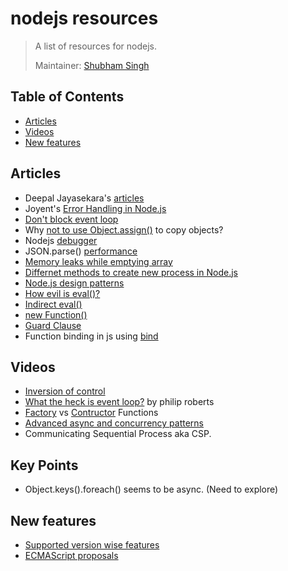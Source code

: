 # nodejs resources
> A list of resources for nodejs.
>
> Maintainer: [Shubham Singh](https://github.com/shbhshs)

## Table of Contents
  - [Articles](##articles)
  - [Videos](##videos)
  - [New features](##new-features)

## Articles
* Deepal Jayasekara's [articles](https://blog.insiderattack.net/event-loop-and-the-big-picture-nodejs-event-loop-part-1-1cb67a182810)
* Joyent's [Error Handling in Node.js](https://www.joyent.com/node-js/production/design/errors)
* [Don't block event loop](https://nodejs.org/en/docs/guides/dont-block-the-event-loop/)
* Why [not to use Object.assign()](https://scotch.io/bar-talk/copying-objects-in-javascript) to copy objects?
* Nodejs [debugger](https://medium.com/@paul_irish/debugging-node-js-nightlies-with-chrome-devtools-7c4a1b95ae27)
* JSON.parse() [performance](https://itnext.io/can-json-parse-be-performance-improvement-ba1069951839)
* [Memory leaks while emptying array](https://www.jstips.co/en/javascript/two-ways-to-empty-an-array/)
* [Differnet methods to create new process in Node.js](https://www.freecodecamp.org/news/node-js-child-processes-everything-you-need-to-know-e69498fe970a/)
* [Node.js design patterns](https://blog.logrocket.com/design-patterns-in-node-js/)
* [How evil is eval()?](https://javascriptweblog.wordpress.com/2010/04/19/how-evil-is-eval/)
* [Indirect eval()](https://eslint.org/docs/rules/no-eval)
* [new Function()](https://javascript.info/new-function)
* [Guard Clause](https://blog.webdevsimplified.com/2020-01/guard-clauses/)
* Function binding in js using [bind](https://javascript.info/bind)

## Videos
* [Inversion of control](https://www.youtube.com/watch?v=bAlczbDUXx8)
* [What the heck is event loop?](https://www.youtube.com/watch?v=8aGhZQkoFbQ) by philip roberts
* [Factory](https://www.youtube.com/watch?v=jpegXpQpb3o) vs [Contructor](https://www.youtube.com/watch?v=23AOrSN-wmI) Functions
* [Advanced async and concurrency patterns](https://www.youtube.com/watch?v=Qg1SvpIau6U)
* Communicating Sequential Process aka CSP.

## Key Points
* Object.keys().foreach() seems to be async. (Need to explore)

## New features
* [Supported version wise features](https://node.green/)
* [ECMAScript proposals](https://github.com/tc39/proposals)

